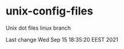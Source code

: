 unix-config-files
=================

Unix dot files linux branch

Last change
Wed Sep 15 18:35:20 EEST 2021
